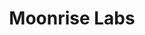 ---
title: Moonrise Labs
overview: "Contributed to the design and development of user interfaces for online courses using Vue at Moonrise Labs. A markdown content management system was developed, simplifying the updating and tracking of course content. Additionally, collaborated with an illustrator to create new design assets for the site."
# url: https://cyberadmitted-demo.earlman.me
# customScreenshot: ./images/cyber-admitted-screenshot.png
# urlGithub: https://github.com/foundations-design/BDI-Global-LLC/tree/main/packages/quotes-specialty-cyber
# urlGithubPrivate: true
# repo:
  # owner: foundations-design
  # repo: bdi-global-llc
# password: NETHER-rustle-flea
# date-completed: ongoing
sort: 3
---